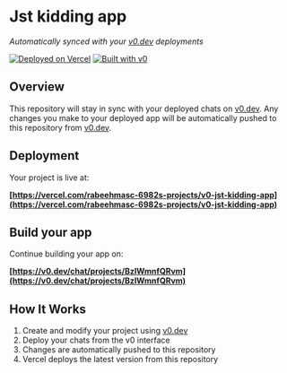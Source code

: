 # Jst kidding app

*Automatically synced with your [v0.dev](https://v0.dev) deployments*

[![Deployed on Vercel](https://img.shields.io/badge/Deployed%20on-Vercel-black?style=for-the-badge&logo=vercel)](https://vercel.com/rabeehmasc-6982s-projects/v0-jst-kidding-app)
[![Built with v0](https://img.shields.io/badge/Built%20with-v0.dev-black?style=for-the-badge)](https://v0.dev/chat/projects/BzlWmnfQRvm)

## Overview

This repository will stay in sync with your deployed chats on [v0.dev](https://v0.dev).
Any changes you make to your deployed app will be automatically pushed to this repository from [v0.dev](https://v0.dev).

## Deployment

Your project is live at:

**[https://vercel.com/rabeehmasc-6982s-projects/v0-jst-kidding-app](https://vercel.com/rabeehmasc-6982s-projects/v0-jst-kidding-app)**

## Build your app

Continue building your app on:

**[https://v0.dev/chat/projects/BzlWmnfQRvm](https://v0.dev/chat/projects/BzlWmnfQRvm)**

## How It Works

1. Create and modify your project using [v0.dev](https://v0.dev)
2. Deploy your chats from the v0 interface
3. Changes are automatically pushed to this repository
4. Vercel deploys the latest version from this repository
